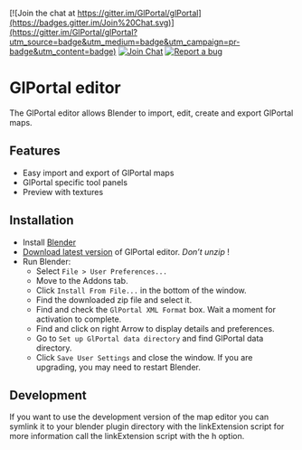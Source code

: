 [![Join the chat at https://gitter.im/GlPortal/glPortal](https://badges.gitter.im/Join%20Chat.svg)](https://gitter.im/GlPortal/glPortal?utm_source=badge&utm_medium=badge&utm_campaign=pr-badge&utm_content=badge)
[![Join Chat](https://img.shields.io/badge/irc-join_chat-brightgreen.svg)](http://webchat.freenode.net/?channels=%23%23glportal&uio=d4)
[![Report a bug](https://img.shields.io/badge/bugs-report_now-brightgreen.svg)](https://bugs.glportal.de/index.php?project=5)

# GlPortal editor
The GlPortal editor allows Blender to import, edit, create and export GlPortal maps.

## Features
- Easy import and export of GlPortal maps
- GlPortal specific tool panels
- Preview with textures

## Installation
- Install [Blender](http://www.blender.org/download/)
- [Download latest version](https://bintray.com/glportal/generic/glportal-editor/_latestVersion) of GlPortal editor. *Don’t unzip* !
- Run Blender:
  - Select `File > User Preferences...`
  - Move to the Addons tab.
  - Click `Install From File...` in the bottom of the window.
  - Find the downloaded zip file and select it.
  - Find and check the `GlPortal XML Format` box. Wait a moment for activation to complete.
  - Find and click on right Arrow to display details and preferences.
  - Go to `Set up GlPortal data directory` and find GlPortal data directory.
  - Click `Save User Settings` and close the window.
If you are upgrading, you may need to restart Blender.

## Development
If you want to use the development version of the map editor you can symlink it to your blender plugin directory with the linkExtension script for more information call the linkExtension script with the h option.
